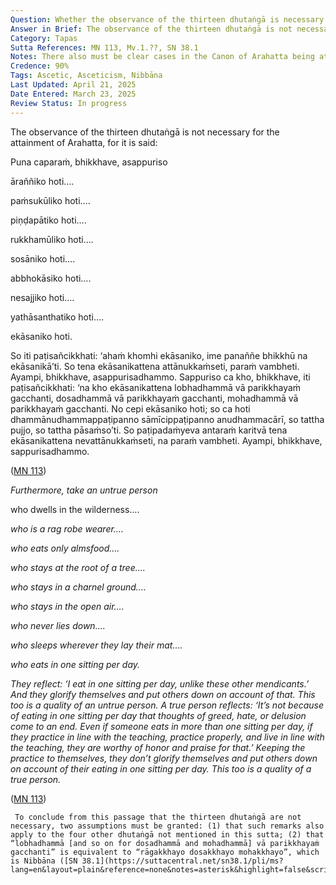 ```yaml
---
Question: Whether the observance of the thirteen dhutaṅgā is necessary for the attainment Arahatta?
Answer in Brief: The observance of the thirteen dhutaṅgā is not necessary for the attainment of Arahatta, for the Blessed One said of nine of thirteen such practices that it is not on their account that states of greed, hatred, and delusion are are ended; and, it is understood that the ending of states of greed, hatred, and delusion is Arahatta.
Category: Tapas
Sutta References: MN 113, Mv.1.??, SN 38.1
Notes: There also must be clear cases in the Canon of Arahatta being attained by those who weren’t observing the dhutaṅgā. 
Credence: 90%
Tags: Ascetic, Asceticism, Nibbāna
Last Updated: April 21, 2025
Date Entered: March 23, 2025
Review Status: In progress
---
```


The observance of the thirteen dhutaṅgā is not necessary for the attainment of Arahatta, for it is said:

Puna caparaṁ, bhikkhave, asappuriso

āraññiko hoti….

paṁsukūliko hoti….

piṇḍapātiko hoti….

rukkhamūliko hoti….

sosāniko hoti….

abbhokāsiko hoti….

nesajjiko hoti….

yathāsanthatiko hoti….

ekāsaniko hoti. 

So iti paṭisañcikkhati: ‘ahaṁ khomhi ekāsaniko, ime panaññe bhikkhū na ekāsanikā’ti. So tena ekāsanikattena attānukkaṁseti, paraṁ vambheti. Ayampi, bhikkhave, asappurisadhammo. Sappuriso ca kho, bhikkhave, iti paṭisañcikkhati: ‘na kho ekāsanikattena lobhadhammā vā parikkhayaṁ gacchanti, dosadhammā vā parikkhayaṁ gacchanti, mohadhammā vā parikkhayaṁ gacchanti. No cepi ekāsaniko hoti; so ca hoti dhammānudhammappaṭipanno sāmīcippaṭipanno anudhammacārī, so tattha pujjo, so tattha pāsaṁso’ti. So paṭipadaṁyeva antaraṁ karitvā tena ekāsanikattena nevattānukkaṁseti, na paraṁ vambheti. Ayampi, bhikkhave, sappurisadhammo.

([MN 113](https://suttacentral.net/mn113/pli/ms?lang=en&layout=linebyline&reference=none&notes=asterisk&highlight=false&script=latin))

*Furthermore, take an untrue person* 

who dwells in the wilderness….

*who is a rag robe wearer….*

*who eats only almsfood….*

*who stays at the root of a tree….*

*who stays in a charnel ground….*

*who stays in the open air….*

*who never lies down….*

*who sleeps wherever they lay their mat….*

*who eats in one sitting per day.* 

*They reflect: ‘I eat in one sitting per day, unlike these other mendicants.’ And they glorify themselves and put others down on account of that. This too is a quality of an untrue person. A true person reflects: ‘It’s not because of eating in one sitting per day that thoughts of greed, hate, or delusion come to an end. Even if someone eats in more than one sitting per day, if they practice in line with the teaching, practice properly, and live in line with the teaching, they are worthy of honor and praise for that.’ Keeping the practice to themselves, they don’t glorify themselves and put others down on account of their eating in one sitting per day. This too is a quality of a true person.* 

([MN 113](https://suttacentral.net/mn113/en/sujato?lang=en&layout=plain&reference=none&notes=asterisk&highlight=false&script=latin))

     To conclude from this passage that the thirteen dhutaṅgā are not necessary, two assumptions must be granted: (1) that such remarks also apply to the four other dhutaṅgā not mentioned in this sutta; (2) that “lobhadhammā [and so on for dosadhammā and mohadhammā] vā parikkhayaṁ gacchanti” is equivalent to “rāgakkhayo dosakkhayo mohakkhayo”, which is Nibbāna ([SN 38.1](https://suttacentral.net/sn38.1/pli/ms?lang=en&layout=plain&reference=none&notes=asterisk&highlight=false&script=latin)).